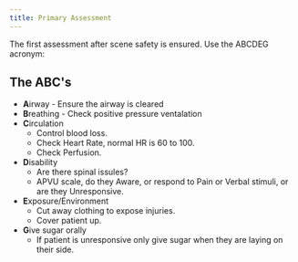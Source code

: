 ```yaml
---
title: Primary Assessment
---
```


The first assessment after scene safety is ensured. Use the ABCDEG acronym:

## The ABC's

- **A**irway - Ensure the airway is cleared
- **B**reathing - Check positive pressure ventalation
- **C**irculation
  - Control blood loss.
  - Check Heart Rate, normal HR is 60 to 100.
  - Check Perfusion.
- **D**isability
  - Are there spinal issules?
  - APVU scale, do they Aware, or respond to Pain or Verbal stimuli, or are they Unresponsive.
- **E**xposure/Environment
  - Cut away clothing to expose injuries.
  - Cover patient up.
- **G**ive sugar orally
  - If patient is unresponsive only give sugar when they are laying on their side.
